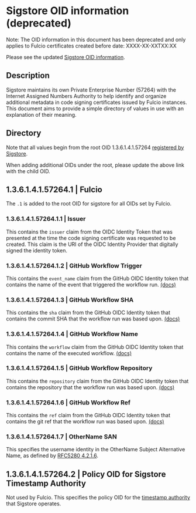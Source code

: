# Sigstore OID information (deprecated)

Note: The OID information in this document has been deprecated and only applies to Fulcio certificates created before date: XXXX-XX-XXTXX:XX

Please see the updated [Sigstore OID information](oid-info.md).

## Description

Sigstore maintains its own Private Enterprise Number (57264) with the Internet
Assigned Numbers Authority to help identify and organize additional metadata in
code signing certificates issued by Fulcio instances. This document aims to
provide a simple directory of values in use with an explanation of their
meaning.

## Directory

Note that all values begin from the root OID 1.3.6.1.4.1.57264 [registered by Sigstore][oid-link].

When adding additional OIDs under the root, please update the above link with the child OID.

## 1.3.6.1.4.1.57264.1 | Fulcio

The `.1` is added to the root OID for sigstore for all OIDs set by Fulcio.

### 1.3.6.1.4.1.57264.1.1 | Issuer

This contains the `issuer` claim from the OIDC Identity Token that was
presented at the time the code signing certificate was requested to be created.
This claim is the URI of the OIDC Identity Provider that digitally signed the
identity token.

### 1.3.6.1.4.1.57264.1.2 | GitHub Workflow Trigger

This contains the `event_name` claim from the GitHub OIDC Identity token that
contains the name of the event that triggered the workflow run.
[(docs)][github-oidc-doc]

### 1.3.6.1.4.1.57264.1.3 | GitHub Workflow SHA

This contains the `sha` claim from the GitHub OIDC Identity token that contains
the commit SHA that the workflow run was based upon. [(docs)][github-oidc-doc]

### 1.3.6.1.4.1.57264.1.4 | GitHub Workflow Name

This contains the `workflow` claim from the GitHub OIDC Identity token that
contains the name of the executed workflow. [(docs)][github-oidc-doc]

### 1.3.6.1.4.1.57264.1.5 | GitHub Workflow Repository

This contains the `repository` claim from the GitHub OIDC Identity token that
contains the repository that the workflow run was based upon.
[(docs)][github-oidc-doc]

### 1.3.6.1.4.1.57264.1.6 | GitHub Workflow Ref

This contains the `ref` claim from the GitHub OIDC Identity token that contains
the git ref that the workflow run was based upon.
[(docs)][github-oidc-doc]

### 1.3.6.1.4.1.57264.1.7 | OtherName SAN

This specifies the username identity in the OtherName Subject Alternative Name, as
defined by [RFC5280 4.2.1.6](https://datatracker.ietf.org/doc/html/rfc5280#section-4.2.1.6).

## 1.3.6.1.4.1.57264.2 | Policy OID for Sigstore Timestamp Authority

Not used by Fulcio. This specifies the policy OID for the [timestamp authority](https://github.com/sigstore/timestamp-authority)
that Sigstore operates.

<!-- References -->
[github-oidc-doc]: https://docs.github.com/en/actions/deployment/security-hardening-your-deployments/about-security-hardening-with-openid-connect#understanding-the-oidc-token
[oid-link]: http://oid-info.com/get/1.3.6.1.4.1.57264
